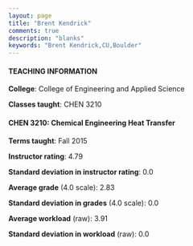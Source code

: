 ```yaml
---
layout: page
title: "Brent Kendrick" 
comments: true
description: "blanks"
keywords: "Brent Kendrick,CU,Boulder"
---
```

<head>
<script src="https://ajax.googleapis.com/ajax/libs/jquery/2.1.3/jquery.min.js"></script>
<script src="https://dl.dropboxusercontent.com/s/pc42nxpaw1ea4o9/highcharts.js?dl=0"></script>
<!-- <script src="../assets/js/highcharts.js"></script> -->
<style type="text/css">@font-face {
	font-family: "Bebas Neue";
	src: url(https://www.filehosting.org/file/details/544349/BebasNeue Regular.otf) format("opentype");
	}
	h1.Bebas { 
		font-family: "Bebas Neue", Verdana, Tahoma;
	}
</style>
</head>
	   
#### TEACHING INFORMATION

**College**: College of Engineering and Applied Science

**Classes taught**: CHEN 3210

#### CHEN 3210: Chemical Engineering Heat Transfer

**Terms taught**: Fall 2015

**Instructor rating**: 4.79

**Standard deviation in instructor rating**: 0.0

**Average grade** (4.0 scale): 2.83

**Standard deviation in grades** (4.0 scale): 0.0

**Average workload** (raw): 3.91

**Standard deviation in workload** (raw): 0.0

